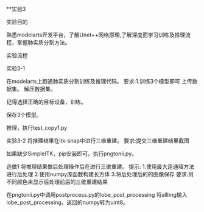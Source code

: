 **实验3

实验目的

熟悉modelarts开发平台，了解Unet++网络原理,了解深度而学习训练及推理流程，掌握肺实质分割方法。

实验流程

实验3-1

在modelarts上跑通肺实质分割训练及推理代码。
要求:1.训练3个模型即可
上传数据集。
解压数据集。

记得选择正确的目标设备，训练。

保存3个模型。

推理，执行test_copy1.py


实验3-2
将推理结果在itk-snap中进行三维重建。
要求:提交三维重建结果截图

如果缺少SimpleITK，pip安装即可。执行pngtonii.py。

选做1
将推理结果做后处理操作后在进行三维重建。
提示: 1.使用最大连通域方法进行后处理
2.使用numpy库函数构建长方体
3.将后处理后的的图像保存
要求:用不同颜色来显示后处理前后的三维重建结果

在pngtonii.py中调用postprocess.py的lobe_post_processing
将allImg输入lobe_post_processing，返回的numpy转为uint8。
